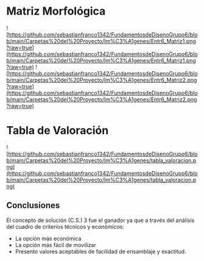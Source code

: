 ﻿# Matriz Morfológica
![https://github.com/sebastianfranco1342/FundamentosdeDisenoGrupo6/blob/main/Carpetas%20del%20Proyecto/Im%C3%A1genes/Entr6_Matriz1.png?raw=true](https://github.com/sebastianfranco1342/FundamentosdeDisenoGrupo6/blob/main/Carpetas%20del%20Proyecto/Im%C3%A1genes/Entr6_Matriz1.png?raw=true)
![https://github.com/sebastianfranco1342/FundamentosdeDisenoGrupo6/blob/main/Carpetas%20del%20Proyecto/Im%C3%A1genes/Entr6_Matriz2.png?raw=true](https://github.com/sebastianfranco1342/FundamentosdeDisenoGrupo6/blob/main/Carpetas%20del%20Proyecto/Im%C3%A1genes/Entr6_Matriz2.png?raw=true)

# Tabla de Valoración

![https://github.com/sebastianfranco1342/FundamentosdeDisenoGrupo6/blob/main/Carpetas%20del%20Proyecto/Im%C3%A1genes/tabla_valoracion.png](https://github.com/sebastianfranco1342/FundamentosdeDisenoGrupo6/blob/main/Carpetas%20del%20Proyecto/Im%C3%A1genes/tabla_valoracion.png)

## Conclusiones
El concepto de solución (C.S.) 3 fue el ganador ya que a través del análísis del cuadro de criterios técnicos y económicos:

- La opción más económica
- La opción más fácil de movilizar
- Presento valores aceptables de facilidad de ensamblaje y exactitud.
